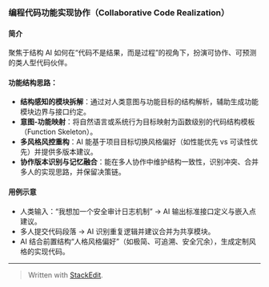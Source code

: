 ﻿### 编程代码功能实现协作（Collaborative Code Realization）

#### 简介

聚焦于结构 AI 如何在“代码不是结果，而是过程”的视角下，扮演可协作、可预测的类人型代码伙伴。

#### 功能结构思路：

* **结构感知的模块拆解**：通过对人类意图与功能目标的结构解析，辅助生成功能模块边界与接口约定。
* **意图-功能映射**：将自然语言或系统行为目标映射为函数级别的代码结构模板（Function Skeleton）。
* **多风格风控重构**：AI 能基于项目目标切换风格偏好（如性能优先 vs 可读性优先）并提供多版本建议。
* **协作版本识别与记忆融合**：能在多人协作中维护结构一致性，识别冲突、合并多人的实现思路，并保留决策链。

#### 用例示意

* 人类输入：“我想加一个安全审计日志机制” → AI 输出标准接口定义与嵌入点建议。
* 多人提交代码段落 → AI 识别重复逻辑并建议合并为共享模块。
* AI 结合前置结构“人格风格偏好”（如极简、可追溯、安全冗余），生成定制风格的实现代码。

---


> Written with [StackEdit](https://stackedit.io/).
